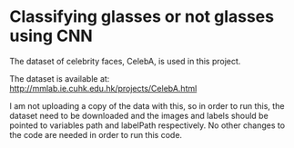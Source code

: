 # Classifying glasses or not glasses using CNN

The dataset of celebrity faces, CelebA, is used in this project.

The dataset is available at: http://mmlab.ie.cuhk.edu.hk/projects/CelebA.html

I am not uploading a copy of the data with this, so in order to run this, the dataset need to be downloaded and the images and labels should be pointed to variables path and labelPath respectively. No other changes to the code are needed in order to run this code.